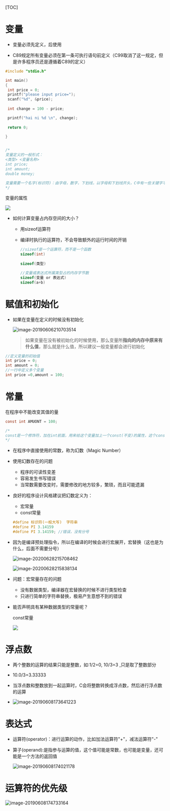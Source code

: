 [TOC]

# 变量

* 变量必须先定义，后使用

* C89规定所有变量必须在第一条可执行语句前定义（C99取消了这一规定，但是许多程序员还是遵循着C89的定义）

```c
#include "stdio.h"

int main()
{
 int price = 0;
 printf("please input price=");
 scanf("%d", &price);
 
 int change = 100 - price;

 printf("hai ni %d \n", change);
 
 return 0;

}


/*
变量定义的一般形式：
<类型> <变量名称>
int price;
int amount;
double money;

变量需要一个名字(标识符)：由字母，数字，下划线，以字母和下划线开头，C中有一些关键字不能用作标识符
*/

```



变量的属性

![](../../images/c_languge/image-20200628211606011.png)







* 如何计算变量占内存空间的大小？

  * 用sizeof运算符

  * 编译时执行的运算符，不会导致额外的运行时间的开销

    ```c
    //sizeof是一个运算符，而不是一个函数
    sizeof(int)
      
    sizeof(类型)
    
    //变量或表达式所属类型占的内存字节数
    sizeof(变量 or 表达式)
    sizeof(a+b)
    ```

    



# 赋值和初始化

* 如果在变量在定义的时候没有初始化

  ![image-20190606210703514](../../images/c_languge/image-20190606210703514.png)

  > 如果变量在没有被初始化的时候使用，那么变量所**指向的内存中原来有什么值**，那么就是什么值，所以建议一般变量都会进行初始化



```c
//定义变量的初始值
int price = 0;
int amount = 0;
//一行中定义多个变量
int price =0,amount = 100;
```

# 常量

在程序中不能改变其值的量

```C
const int AMUONT = 100;

/*
const是一个修饰符，加在int前面，用来给这个变量加上一个const(不变)的属性，这个const的属性表示这个变量的值一旦初始化，就不能再修改了
*/
```

* 在程序中直接使用的常数，称为幻数（Magic Number）

* 使用幻数存在的问题

  * 程序的可读性变差
  * 容易发生书写错误
  * 当常数需要改变时，需要修改的地方较多，繁琐，而且可能遗漏

* 良好的程序设计风格建议把幻数定义为：

  * 宏常量
  * const常量

  ```c
  #define 标识符(一般大写)  字符串
  #define PI 3.14159
  #define PI 3.14159; //错误，没有分号
  ```

* 因为是编译预处理指令，所以在编译的时候会进行宏展开，宏替换（这也是为什么，后面不需要分号）

  ![image-20200628215708462](/Users/chenyansong/Documents/note/images/c_languge/image-20200628215708462.png)

  ![image-20200628215838134](/Users/chenyansong/Documents/note/images/c_languge/image-20200628215838134.png)

* 问题：宏常量存在的问题

  * 没有数据类型，编译器在宏替换的时候不进行类型检查
  * 只进行简单的字符串替换，极易产生意想不到的错误

* 能否声明具有某种数据类型的常量呢？

  const常量

  ![](/Users/chenyansong/Documents/note/images/c_languge/image-20200628220156545.png)

  





# 浮点数

* 两个整数的运算的结果只能是整数，如:1/2=0, 10/3=3 ,只是取了整数部分

* 10.0/3=3.33333

* 当浮点数和整数放到一起运算时，C会将整数转换成浮点数，然后进行浮点数的运算
* ![image-20190608173641223](../../images/c_languge/image-20190608173641223.png)



# 表达式

* 运算符(operator)：进行运算的动作，比如加法运算符"+"，减法运算符"-"

* 算子(operand):是指参与运算的值，这个值可能是常数，也可能是变量，还可能是一个方法的返回值

  ![image-20190608174021178](../../images/c_languge/image-20190608174021178.png)

# 运算符的优先级

![image-20190608174733164](../../images/c_languge/image-20190608174733164.png)

